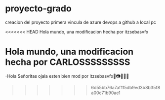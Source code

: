 # proyecto-grado
creacion del proyecto
primera vincula de azure devops a github a local pc

<<<<<<< HEAD
Hola mundo, una modificacion hecha por itzsebasvfx

Hola mundo, una modificacion hecha por CARLOSSSSSSSSS
=======
-Hola Señoritas ojala esten bien mod por itzsebasvfx👻📷👻👻👻
>>>>>>> 6d55bb76a7af115db9ed3b8b35f8a00c71b90ae1
